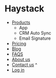 # Haystack

- [Products](http://#)
    + App
    + CRM Auto Sync
    + Email Signature
- [Pricing](http://#)
- [Blog](http://#)
- [FAQS](/faq)
- [About us](http://#)
- [Contact us](http://#)
^
- [Log in](http://#)
